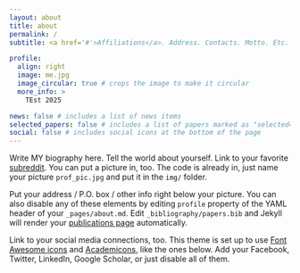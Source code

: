 ```yaml
---
layout: about
title: about
permalink: /
subtitle: <a href='#'>Affiliations</a>. Address. Contacts. Motto. Etc. Stay Active

profile:
  align: right
  image: me.jpg
  image_circular: true # crops the image to make it circular
  more_info: >
    TEst 2025

news: false # includes a list of news items
selected_papers: false # includes a list of papers marked as "selected={true}"
social: false # includes social icons at the bottom of the page
---
```


Write MY biography here. Tell the world about yourself. Link to your favorite [subreddit](http://reddit.com). You can put a picture in, too. The code is already in, just name your picture `prof_pic.jpg` and put it in the `img/` folder.

Put your address / P.O. box / other info right below your picture. You can also disable any of these elements by editing `profile` property of the YAML header of your `_pages/about.md`. Edit `_bibliography/papers.bib` and Jekyll will render your [publications page](/al-folio/publications/) automatically.

Link to your social media connections, too. This theme is set up to use [Font Awesome icons](https://fontawesome.com/) and [Academicons](https://jpswalsh.github.io/academicons/), like the ones below. Add your Facebook, Twitter, LinkedIn, Google Scholar, or just disable all of them.

